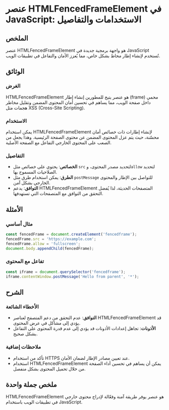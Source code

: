 <!--
Meta Description: # عنصر HTMLFencedFrameElement في JavaScript: الاستخدامات والتفاصيل ## الملخص عنصر HTMLFencedFrameElement هو واجهة برمجية جديدة في JavaScript تُستخدم ل...
Meta Keywords: htmlfencedframeelement, المحتوى, fencedframe, javascript, عنصر
-->

# عنصر HTMLFencedFrameElement في JavaScript: الاستخدامات والتفاصيل

## الملخص
عنصر HTMLFencedFrameElement هو واجهة برمجية جديدة في JavaScript تُستخدم لإنشاء إطار محاط بشكل خاص، مما يُعزز الأمان والتفاعل في تطبيقات الويب.

## الوثائق
### الغرض
HTMLFencedFrameElement هو عنصر يتيح للمطورين إنشاء إطار (frame) محمي داخل صفحة الويب، مما يساهم في تحسين أمان المحتوى المضمن وتقليل مخاطر هجمات مثل XSS (Cross-Site Scripting).

### الاستخدام
يمكن استخدام HTMLFencedFrameElement لإنشاء إطارات ذات خصائص أمان محسّنة، حيث يتم عزل المحتوى المضمن عن محتوى الصفحة الرئيسية. وهذا يجعل من الصعب على المحتوى الخارجي التفاعل مع الصفحة الأصلية.

### التفاصيل
- **الخصائص**: يحتوي على خصائص مثل `src` لتحديد مصدر المحتوى، و`allow` لتحديد الصلاحيات المسموح بها.
- **الطرق**: يمكن استخدام طرق مثل `postMessage` للتواصل بين الإطار والمحتوى الخارجي بشكل آمن.
- **التوافق**: يدعم HTMLFencedFrameElement المتصفحات الحديثة، لذا يُفضل التحقق من التوافق مع المتصفحات التي تستهدفها.

## الأمثلة
### مثال أساسي
```javascript
const fencedFrame = document.createElement('fencedframe');
fencedFrame.src = 'https://example.com';
fencedFrame.allow = 'fullscreen';
document.body.appendChild(fencedFrame);
```
### تفاعل مع المحتوى
```javascript
const iframe = document.querySelector('fencedframe');
iframe.contentWindow.postMessage('Hello from parent', '*');
```

## الشرح
### الأخطاء الشائعة
- **التوافق**: عدم التحقق من دعم المتصفح لعناصر HTMLFencedFrameElement قد يؤدي إلى مشاكل في عرض المحتوى.
- **الأذونات**: تجاهل إعدادات الأذونات قد يؤدي إلى عدم قدرة المحتوى على التفاعل بشكل صحيح.

### ملاحظات إضافية
- تأكد من استخدام HTTPS عند تعيين مصادر الإطار لضمان الأمان.
- استخدام HTMLFencedFrameElement يمكن أن يساهم في تحسين أداء الصفحة من خلال تحميل المحتوى بشكل منفصل.

## ملخص جملة واحدة
HTMLFencedFrameElement هو عنصر يوفر طريقة آمنة وفعّالة لإدراج محتوى خارجي في تطبيقات الويب باستخدام JavaScript.